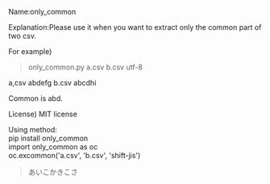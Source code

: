 Name:only_common

Explanation:Please use it when you want to extract only the common part of two csv.

For example)

>only_common.py a.csv b.csv utf-8

a,csv  abdefg
b.csv  abcdhi

Common is abd.

License)
MIT license

Using method:  
pip install only_common  
import only_common as oc  
oc.excommon('a.csv', 'b.csv', 'shift-jis')  
>あいこかきこさ  
